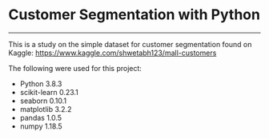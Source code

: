 # Customer Segmentation with Python
---

This is a study on the simple dataset for customer segmentation found on Kaggle: https://www.kaggle.com/shwetabh123/mall-customers

The following were used for this project:

* Python 3.8.3
* scikit-learn 0.23.1
* seaborn 0.10.1
* matplotlib 3.2.2
* pandas 1.0.5
* numpy 1.18.5